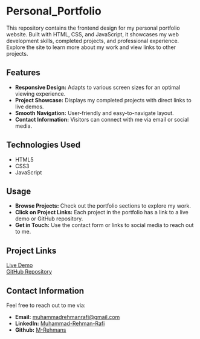 # Personal_Portfolio
This repository contains the frontend design for my personal portfolio website. Built with HTML, CSS, and JavaScript, it showcases my web development skills, completed projects, and professional experience. Explore the site to learn more about my work and view links to other projects.
## Features
- **Responsive Design:** Adapts to various screen sizes for an optimal viewing experience.
- **Project Showcase:** Displays my completed projects with direct links to live demos.
- **Smooth Navigation:** User-friendly and easy-to-navigate layout.
- **Contact Information:** Visitors can connect with me via email or social media.
## Technologies Used
- HTML5
- CSS3
- JavaScript
## Usage
- **Browse Projects:** Check out the portfolio sections to explore my work.
- **Click on Project Links:** Each project in the portfolio has a link to a live demo or GitHub repository.
- **Get in Touch:** Use the contact form or links to social media to reach out to me.
## Project Links
<a href="https://rehman-portfolio.blogspot.com/">Live Demo</a> <br>
<a href="https://github.com/M-Rehmans/Personal_Portfolio">GitHub Repository</a>

## Contact Information
Feel free to reach out to me via:

- **Email:** <a href="mailto:">muhammadrehmanrafi@gmail.com</a>
- **LinkedIn:** <a href="https://www.linkedin.com/in/muhammad-rehman-rafi-944418257/">Muhammad-Rehman-Rafi</a>
- **Github:** <a href="">M-Rehmans</a>
